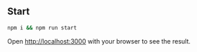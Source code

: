 ## Start

```bash
npm i && npm run start
```
Open [http://localhost:3000](http://localhost:3000) with your browser to see the result.
